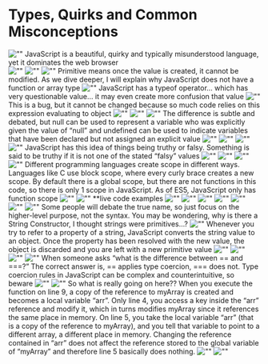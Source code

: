 # Types, Quirks and Common Misconceptions

![""](slides/Slide1.PNG)
JavaScript is a beautiful, quirky and typically misunderstood language, yet it dominates the web browser
<br/>
![""](slides/Slide2.PNG)
![""](slides/Slide3.PNG)
![""](slides/Slide4.PNG)
Primitive means once the value is created, it cannot be modified. As we dive deeper, I will explain why JavaScript does not have a function or array type
![""](slides/Slide5.PNG)
JavaScript has a typeof operator… which has very questionable value… it may even create more confusion that value
![""](slides/Slide6.PNG)
This is a bug, but it cannot be changed because so much code relies on this expression evaluating to object
![""](slides/Slide7.PNG)
![""](slides/Slide8.PNG)
![""](slides/Slide9.PNG)
The difference is subtle and debated, but null can be used to represent a variable who was explicitly given the value of “null” and undefined can be used to indicate variables that have been declared but not assigned an explicit value
![""](slides/Slide10.PNG)
![""](slides/Slide11.PNG)
![""](slides/Slide12.PNG)
![""](slides/Slide13.PNG)
JavaScript has this idea of things being truthy or falsy. Something is said to be truthy if it is not one of the stated “falsy” values
![""](slides/Slide14.PNG)
![""](slides/Slide15.PNG)
![""](slides/Slide16.PNG)
![""](slides/Slide17.PNG)
Different programming languages create scope in different ways. Languages like C use block scope, where every curly brace creates a new scope. By default there is a global scope, but there are not functions in this code, so there is only 1 scope in JavaScript. As of ES5, JavaScript only has function scope
![""](slides/Slide18.PNG)
![""](slides/Slide19.PNG)
**live code examples
![""](slides/Slide20.PNG)
![""](slides/Slide21.PNG)
![""](slides/Slide22.PNG)
![""](slides/Slide23.PNG)
![""](slides/Slide24.PNG)
![""](slides/Slide25.PNG)
![""](slides/Slide26.PNG)
Some people will debate the true name, so just focus on the higher-level purpose, not the syntax. You may be wondering, why is there a String Constructor, I thought strings were primitives...?
![""](slides/Slide27.PNG)
Whenever you try to refer to a property of a string, JavaScript converts the string value to an object. Once the property has been resolved with the new value, the object is discarded and you are left with a new primitive value
![""](slides/Slide28.PNG)
![""](slides/Slide29.PNG)
![""](slides/Slide30.PNG)
![""](slides/Slide31.PNG)
When someone asks “what is the difference between == and ===?” The correct answer is, == applies type coercion, === does not. Type coercion rules in JavaScript can be complex and counterintuitive, so beware
![""](slides/Slide32.PNG)
![""](slides/Slide33.PNG)
So what is really going on here?? When you execute the function on line 9, a copy of the reference to myArray is created and becomes a local variable “arr”. Only line 4, you access a key inside the “arr” reference and modify it, which in turns modifies myArray since it references the same place in memory. On line 5, you take the local variable “arr” (that is a copy of the reference to myArray), and you tell that variable to point to a different array, a different place in memory. Changing the reference contained in “arr” does not affect the reference stored to the global variable of “myArray” and therefore line 5 basically does nothing.
![""](slides/Slide34.PNG)
![""](slides/Slide35.PNG)

